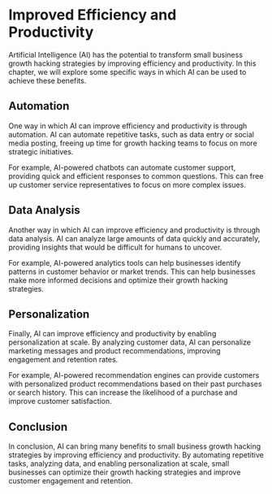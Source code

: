 Improved Efficiency and Productivity
=================================================================================

Artificial Intelligence (AI) has the potential to transform small business growth hacking strategies by improving efficiency and productivity. In this chapter, we will explore some specific ways in which AI can be used to achieve these benefits.

Automation
----------

One way in which AI can improve efficiency and productivity is through automation. AI can automate repetitive tasks, such as data entry or social media posting, freeing up time for growth hacking teams to focus on more strategic initiatives.

For example, AI-powered chatbots can automate customer support, providing quick and efficient responses to common questions. This can free up customer service representatives to focus on more complex issues.

Data Analysis
-------------

Another way in which AI can improve efficiency and productivity is through data analysis. AI can analyze large amounts of data quickly and accurately, providing insights that would be difficult for humans to uncover.

For example, AI-powered analytics tools can help businesses identify patterns in customer behavior or market trends. This can help businesses make more informed decisions and optimize their growth hacking strategies.

Personalization
---------------

Finally, AI can improve efficiency and productivity by enabling personalization at scale. By analyzing customer data, AI can personalize marketing messages and product recommendations, improving engagement and retention rates.

For example, AI-powered recommendation engines can provide customers with personalized product recommendations based on their past purchases or search history. This can increase the likelihood of a purchase and improve customer satisfaction.

Conclusion
----------

In conclusion, AI can bring many benefits to small business growth hacking strategies by improving efficiency and productivity. By automating repetitive tasks, analyzing data, and enabling personalization at scale, small businesses can optimize their growth hacking strategies and improve customer engagement and retention.
